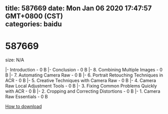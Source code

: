 
title: 587669
date: Mon Jan 06 2020 17:47:57 GMT+0800 (CST)    
categories: baidu
---

# 587669
size: N/A
 
 
|- Introduction - 0 B
|- Conclusion - 0 B
|- 8. Combining Multiple Images - 0 B
|- 7. Automating Camera Raw - 0 B
|- 6. Portrait Retouching Techniques in ACR - 0 B
|- 5. Creative Techniques with Camera Raw - 0 B
|- 4. Camera Raw Local Adjustment Tools - 0 B
|- 3. Fixing Common Problems Quickly with ACR - 0 B
|- 2. Cropping and Correcting Distortions - 0 B
|- 1. Camera Raw Essentials - 0 B

[How to download](https://bpcam.bemobtrk.com/go/2ceec3aa-1ca2-46d6-b9ff-aaa5c184517c?jno=4875)